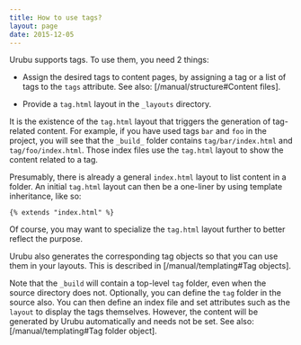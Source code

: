 ```yaml
---
title: How to use tags?
layout: page
date: 2015-12-05
---
```


Urubu supports tags. To use them, you need 2 things:

* Assign the desired tags to content pages, by assigning a tag or
a list of tags to the `tags` attribute.  See also: 
[/manual/structure#Content files].

* Provide a `tag.html` layout in the `_layouts` directory. 

It is the existence of the `tag.html` layout that triggers the generation of
tag-related content. For example, if you have used tags `bar` and `foo` in the
project, you will see that the `_build_` folder contains `tag/bar/index.html`
and `tag/foo/index.html`. Those index files use the `tag.html` layout to show 
the content related to a tag.

Presumably, there is already a general `index.html` layout to list content in a
folder. An initial `tag.html` layout can then be a one-liner by using template
inheritance, like so: 

```
{% extends "index.html" %}
```

Of course, you may want to specialize the `tag.html` layout
further to better reflect the purpose.

Urubu also generates the corresponding tag objects so that you can use them in
your layouts. This is described in [/manual/templating#Tag objects].

Note that the `_build` will contain a top-level `tag` folder, even when the
source directory does not. Optionally, you can define the `tag` folder in the
source also.  You can then define an index file and set attributes such as the
`layout` to display the tags themselves.  However, the content will be
generated by Urubu automatically and needs not be set. See also: 
[/manual/templating#Tag folder object].

